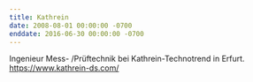```yaml
---
title: Kathrein
date: 2008-08-01 00:00:00 -0700
enddate: 2016-06-30 00:00:00 -0700
---
```


Ingenieur Mess- /Prüftechnik bei Kathrein-Technotrend in Erfurt.
https://www.kathrein-ds.com/

